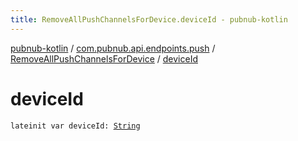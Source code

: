 ```yaml
---
title: RemoveAllPushChannelsForDevice.deviceId - pubnub-kotlin
---
```


[pubnub-kotlin](../../index.html) / [com.pubnub.api.endpoints.push](../index.html) / [RemoveAllPushChannelsForDevice](index.html) / [deviceId](./device-id.html)

# deviceId

`lateinit var deviceId: `[`String`](https://kotlinlang.org/api/latest/jvm/stdlib/kotlin/-string/index.html)